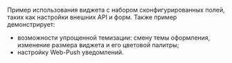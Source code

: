 Пример использования виджета с набором сконфигурированных полей, таких как настройки внешних API и форм. 
Также пример демонстрирует:
- возможности упрощенной темизации: смену темы оформления, изменение размера виджета и его цветовой палитры;
- настройку Web-Push уведомлений.